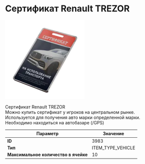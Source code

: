 # Сертификат Renault TREZOR

![Item Image](../img/3983.webp?raw=true)

Сертификат Renault TREZOR<br>Можно купить сертификат у игроков на центральном рынке.<br>Используется для получения авто марки определенной марки.<br>Необходимо находиться на автобазаре (/GPS)


| Параметр | Значение |
|----------|----------|
| **ID** | 3983 |
| **Тип** | ITEM_TYPE_VEHICLE |
| **Максимальное количество в ячейке** | 10 |

